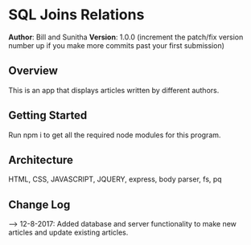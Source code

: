 # SQL Joins Relations

**Author**: Bill and Sunitha
**Version**: 1.0.0 (increment the patch/fix version number up if you make more commits past your first submission)

## Overview
<!-- Provide a high level overview of what this application is and why you are building it, beyond the fact that it's an assignment for a Code Fellows 301 class. (i.e. What's your problem domain?) -->
This is an app that displays articles written by different authors. 
## Getting Started
<!-- What are the steps that a user must take in order to build this app on their own machine and get it running? -->
Run npm i to get all the required node modules for this program. 
## Architecture
<!-- Provide a detailed description of the application design. What technologies (languages, libraries, etc) you're using, and any other relevant design information. -->
HTML, CSS, JAVASCRIPT, JQUERY, express, body parser, fs, pq
## Change Log
<!-- Use this are to document the iterative changes made to your application as each feature is successfully implemented. Use time stamps. Here's an examples:

01-01-2001 4:59pm - Application now has a fully-functional express server, with GET and POST routes for the book resource.

## Credits and Collaborations
<!-- Give credit (and a link) to other people or resources that helped you build this application. -->
-->
12-8-2017: Added database and server functionality to make new articles and update existing articles. 